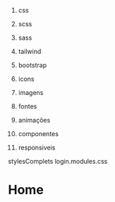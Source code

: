1. css
2. scss
3. sass
4. tailwind
5. bootstrap

1. icons
2. imagens
3. fontes
4. animações
5. componentes
6. responsiveis

stylesComplets
login.modules.css

<div className={styles.container}>
    <h1 className={styles.title}>Home</h1>
</div>



